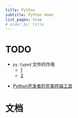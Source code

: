 ```yaml
---
title: Python
subtitle: Python Home
list_pages: true
# order_by: title
---
```


# TODO

- `py.typed` 文件的作用
    - [1](https://www.google.com.hk/search?q=py.typed+file&newwindow=1&ei=lLy9YtmWDO_B4-EP-_a30A0&oq=py.typed&gs_lcp=Cgdnd3Mtd2l6EAEYATIFCAAQgAQyBQgAEIAEMgUIABCABDIECAAQHjIECAAQHjIECAAQHjIECAAQHjIECAAQHjIECAAQHjIGCAAQHhAKOgcIABBHELADSgQIQRgASgQIRhgAUJgUWIkVYNMraAJwAXgAgAHRAYgBiwOSAQUwLjEuMZgBAKABAcgBCsABAQ&sclient=gws-wiz)
    - [2](https://blog.whtsky.me/tech/2021/dont-forget-py.typed-for-your-typed-python-package/)
* [Python开发者的完美终端工具](https://mp.weixin.qq.com/s/QxfXQuaIhPng40Pexw3KlQ)

# 文档
